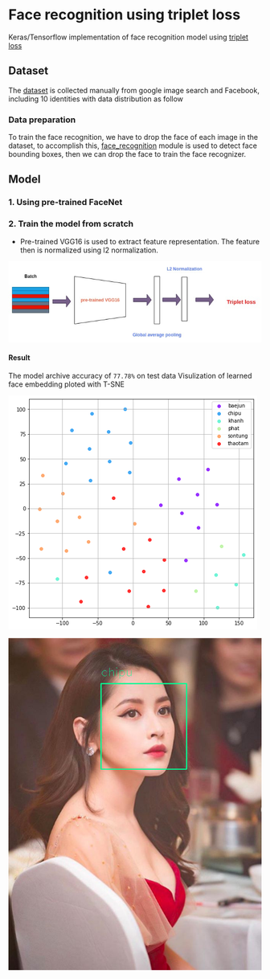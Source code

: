 
# Face recognition using triplet loss

Keras/Tensorflow implementation of face recognition model using [triplet loss](https://arxiv.org/abs/1503.03832)

## Dataset
The [dataset](/dataset) is collected manually from google image search and Facebook, including 10 identities with data distribution as follow

<Data distribution image>

### Data preparation

To train the face recognition, we have to drop the face of each image in the dataset, to accomplish this, [face_recognition](https://pypi.org/project/face-recognition/) module is used to detect face bounding boxes, then we can drop the face to train the face recognizer.

<Origin data and droped data>

## Model
### 1. Using pre-trained FaceNet
### 2. Train the model from scratch
- Pre-trained VGG16 is used to extract feature representation. The feature then is normalized using l2 normalization.

![face_model](./images/face_model.jpg)

#### Result

The model archive accuracy of `77.78%` on test data
Visulization of learned face embedding ploted with T-SNE

![face_representation](./images/scatter_feat.png)

![chipu](./images/chipu_.png)